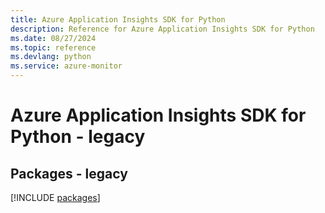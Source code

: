 ```yaml
---
title: Azure Application Insights SDK for Python
description: Reference for Azure Application Insights SDK for Python
ms.date: 08/27/2024
ms.topic: reference
ms.devlang: python
ms.service: azure-monitor
---
```

# Azure Application Insights SDK for Python - legacy
## Packages - legacy
[!INCLUDE [packages](application-insights-index.md)]